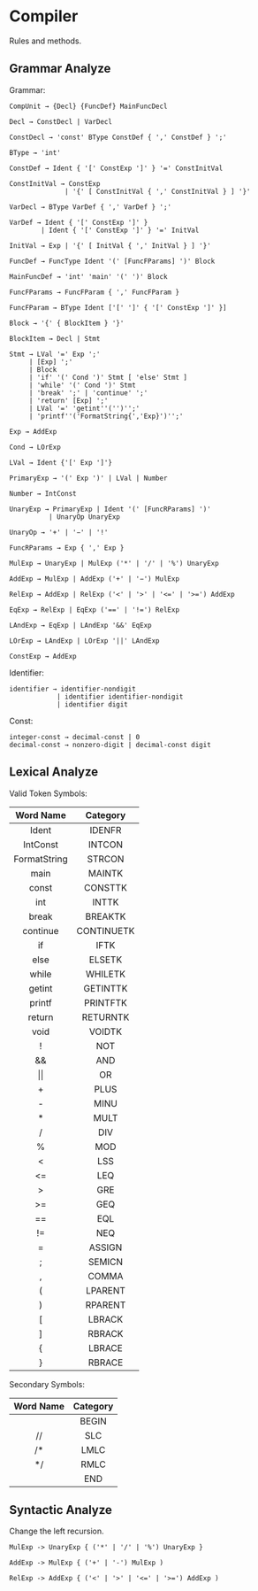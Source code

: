 # Compiler

Rules and methods.

## Grammar Analyze

Grammar:

```
CompUnit → {Decl} {FuncDef} MainFuncDecl

Decl → ConstDecl | VarDecl

ConstDecl → 'const' BType ConstDef { ',' ConstDef } ';'

BType → 'int'

ConstDef → Ident { '[' ConstExp ']' } '=' ConstInitVal

ConstInitVal → ConstExp
              | '{' [ ConstInitVal { ',' ConstInitVal } ] '}'

VarDecl → BType VarDef { ',' VarDef } ';'

VarDef → Ident { '[' ConstExp ']' }
        | Ident { '[' ConstExp ']' } '=' InitVal

InitVal → Exp | '{' [ InitVal { ',' InitVal } ] '}'

FuncDef → FuncType Ident '(' [FuncFParams] ')' Block

MainFuncDef → 'int' 'main' '(' ')' Block

FuncFParams → FuncFParam { ',' FuncFParam }

FuncFParam → BType Ident ['[' ']' { '[' ConstExp ']' }]

Block → '{' { BlockItem } '}'

BlockItem → Decl | Stmt

Stmt → LVal '=' Exp ';'
     | [Exp] ';'
     | Block
     | 'if' '(' Cond ')' Stmt [ 'else' Stmt ]
     | 'while' '(' Cond ')' Stmt
     | 'break' ';' | 'continue' ';'
     | 'return' [Exp] ';'
     | LVal '=' 'getint''('')'';'
     | 'printf''('FormatString{','Exp}')'';'
     
Exp → AddExp

Cond → LOrExp

LVal → Ident {'[' Exp ']'}

PrimaryExp → '(' Exp ')' | LVal | Number 

Number → IntConst

UnaryExp → PrimaryExp | Ident '(' [FuncRParams] ')' 
          | UnaryOp UnaryExp 
          
UnaryOp → '+' | '−' | '!' 

FuncRParams → Exp { ',' Exp }

MulExp → UnaryExp | MulExp ('*' | '/' | '%') UnaryExp 

AddExp → MulExp | AddExp ('+' | '−') MulExp 

RelExp → AddExp | RelExp ('<' | '>' | '<=' | '>=') AddExp 

EqExp → RelExp | EqExp ('==' | '!=') RelExp 

LAndExp → EqExp | LAndExp '&&' EqExp 

LOrExp → LAndExp | LOrExp '||' LAndExp 

ConstExp → AddExp 
```

Identifier:

```
identifier → identifier-nondigit
            | identifier identifier-nondigit
            | identifier digit
```

Const:

```
integer-const → decimal-const | 0
decimal-const → nonzero-digit | decimal-const digit
```

## Lexical Analyze

Valid Token Symbols:

|  Word Name   |  Category |
|:------------:|:----:|
|    Ident     |   IDENFR |
|   IntConst   |   INTCON |
| FormatString |   STRCON |
|     main     |   MAINTK |
|    const     |  CONSTTK |
|     int      |   INTTK |
|    break     |  BREAKTK |
|   continue   | CONTINUETK |
|      if      |    IFTK |
|     else     |   ELSETK |
|    while     |  WHILETK |
|    getint    |  GETINTTK |
|    printf    |  PRINTFTK |
|    return    |  RETURNTK |
|     void     |   VOIDTK |
|      !       |    NOT |
|      &&      |    AND |
| &#124;&#124; |     OR     |
|      +       |    PLUS |
|      -       |    MINU |
|      *       |    MULT |
|      /       |    DIV |
|      %       |    MOD |
|      <       |    LSS |
|      <=      |    LEQ |
|      >       |    GRE |
|      >=      |    GEQ |
|      ==      |    EQL |
|      !=      |    NEQ |
|      =       |   ASSIGN |
|      ;       |   SEMICN |
|      ,       |   COMMA |
|      (       |  LPARENT |
|      )       |  RPARENT |
|      [       |   LBRACK |
|      ]       |   RBRACK |
|      {       |   LBRACE |
|      }       |   RBRACE |

Secondary Symbols:

| Word Name | Category |
|:---------:|:--------:|
|           |  BEGIN   |
|    //     |   SLC    |
|    /*     |   LMLC   |
|    */     |   RMLC   |
|          |   END    |

## Syntactic Analyze

Change the left recursion.

```
MulExp -> UnaryExp { ('*' | '/' | '%') UnaryExp }

AddExp -> MulExp { ('+' | '-') MulExp )

RelExp -> AddExp { ('<' | '>' | '<=' | '>=') AddExp )
```

